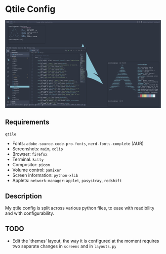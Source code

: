 # Qtile Config

![screenshot](./screenshot.png)

## Requirements

`qtile`

- Fonts: `adobe-source-code-pro-fonts`, `nerd-fonts-complete` (AUR)
- Screenshots: `maim`, `xclip`
- Browser: `firefox`
- Terminal: `kitty`
- Compositor: `picom`
- Volume control: `pamixer`
- Screen information: `python-xlib`
- Applets: `network-manager-applet`, `pasystray`, `redshift`

## Description

My qtile config is split across various python files, to ease with readibility
and with configurability.

## TODO

- Edit the 'themes' layout, the way it is configured at the moment requires
  two separate changes in `screens` and in `layouts.py`

